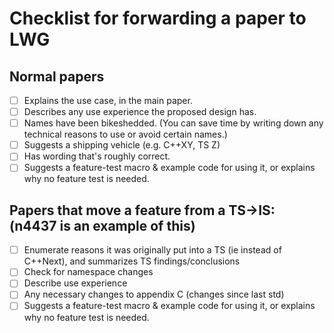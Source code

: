 # Checklist for forwarding a paper to LWG

## Normal papers

- [ ] Explains the use case, in the main paper.
- [ ] Describes any use experience the proposed design has.
- [ ] Names have been bikeshedded. (You can save time by writing down any technical reasons to use or avoid certain names.)
- [ ] Suggests a shipping vehicle (e.g. C++XY, TS Z)
- [ ] Has wording that's roughly correct.
- [ ] Suggests a feature-test macro & example code for using it, or explains why no feature test is needed.

## Papers that move a feature from a TS->IS: (n4437 is an example of this)

- [ ] Enumerate reasons it was originally put into a TS (ie instead of C++Next), and summarizes TS findings/conclusions
- [ ] Check for namespace changes
- [ ] Describe use experience
- [ ] Any necessary changes to appendix C (changes since last std)
- [ ] Suggests a feature-test macro & example code for using it, or explains why no feature test is needed.
